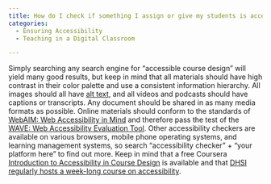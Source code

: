 ```yaml
---
title: How do I check if something I assign or give my students is accessible?
categories:
  - Ensuring Accessibility
  - Teaching in a Digital Classroom

---
```

Simply searching any search engine for “accessible course design” will yield many good results, but keep in mind that all materials should have high contrast in their color palette and use a consistent information hierarchy. All images should all have [alt text](https://www.google.com/url?q=https://webaim.org/techniques/alttext/&sa=D&source=editors&ust=1649984699368883&usg=AOvVaw37eQLwo0zu2sqa3kZz8f5W), and all videos and podcasts should have captions or transcripts. Any document should be shared in as many media formats as possible. Online materials should conform to the standards of [WebAIM: Web Accessibility in Mind](https://www.google.com/url?q=https://webaim.org/&sa=D&source=editors&ust=1649984699369142&usg=AOvVaw1Cb2T_FtfbGI1lhXkUu1lq) and therefore pass the test of the [WAVE: Web Accessibility Evaluation Tool](https://www.google.com/url?q=https://wave.webaim.org/&sa=D&source=editors&ust=1649984699369373&usg=AOvVaw1Xtnxnpr-tcRqhWs-afqQw). Other accessibility checkers are available on various browsers, mobile phone operating systems, and learning management systems, so search “accessibility checker” + “your platform here” to find out more. Keep in mind that a free Coursera [Introduction to Accessibility in Course Design](https://www.google.com/url?q=https://www.coursera.org/learn/accessibility&sa=D&source=editors&ust=1649984699369593&usg=AOvVaw0h1qcZjS8ed9lJxkPqLxa0) is available and that [DHSI regularly hosts a week-long course on accessibility](https://www.google.com/url?q=https://dhsi.org/&sa=D&source=editors&ust=1649984699369846&usg=AOvVaw3fo5BJZJfQzc0s5rl5Rs3x).